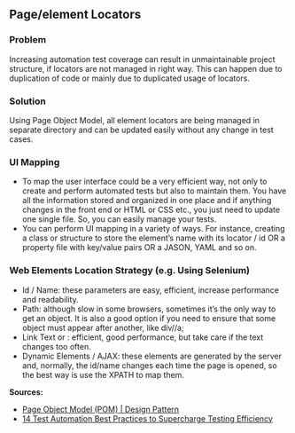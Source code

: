 ## Page/element Locators

### Problem<br/>
Increasing automation test coverage can result in unmaintainable project structure, if locators are not managed in right way. This can happen due to duplication of code or mainly due to duplicated usage of locators.

### Solution<br/>
Using Page Object Model, all element locators are being managed in separate directory and can be updated easily without any change in test cases.<br/>

### UI Mapping<br/>

- To map the user interface could be a very efficient way, not only to create and perform automated tests but also to maintain them. You have all the information stored and organized in one place and if anything changes in the front end or HTML or CSS etc., you just need to update one single file. So, you can easily manage your tests.<br/>
- You can perform UI mapping in a variety of ways. For instance, creating a class or structure to store the element’s name with its locator / id OR a property file with key/value pairs OR a JASON, YAML and so on.<br/>

### Web Elements Location Strategy (e.g. Using Selenium)<br/>

- Id / Name: these parameters are easy, efficient, increase performance and readability.<br/>
- Path: although slow in some browsers, sometimes it’s the only way to get an object. It is also a good option if you need to ensure that some object must appear after another, like div//a;<br/>
- Link Text or <a>: efficient, good performance, but take care if the text changes too often.<br/>
- Dynamic Elements / AJAX: these elements are generated by the server and, normally, the id/name changes each time the page is opened, so the best way is use the XPATH to map them.<br/>

**Sources:**<br/>
- [Page Object Model (POM) | Design Pattern](https://medium.com/tech-tajawal/page-object-model-pom-design-pattern-f9588630800b)
- [14 Test Automation Best Practices to Supercharge Testing Efficiency](https://blog.testproject.io/2017/04/16/test-automation-best-practices/)

